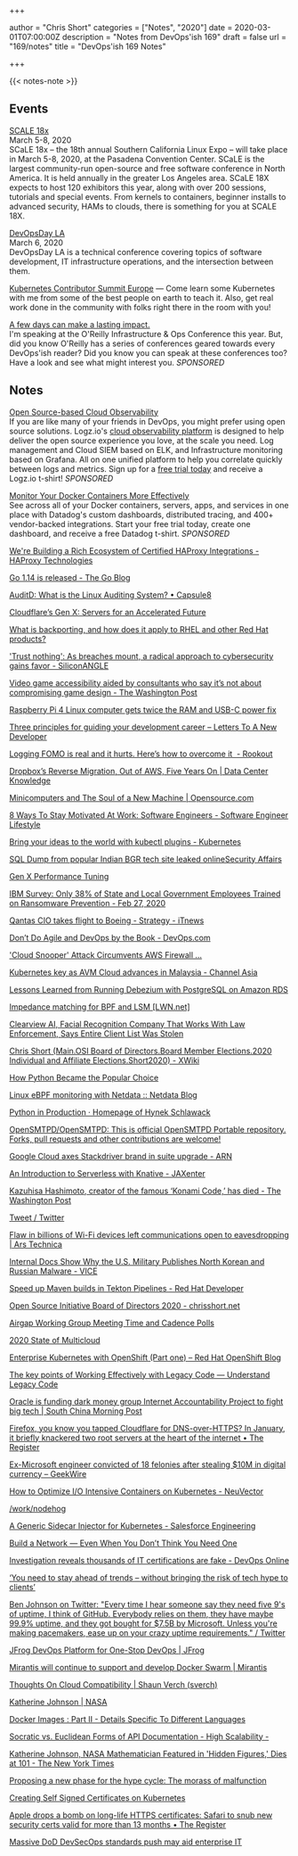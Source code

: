 +++

author = "Chris Short"
categories = ["Notes", "2020"]
date = 2020-03-01T07:00:00Z
description = "Notes from DevOps'ish 169"
draft = false
url = "169/notes"
title = "DevOps'ish 169 Notes"

+++

{{< notes-note >}}

## Events

[SCALE 18x](https://www.socallinuxexpo.org)  
March 5-8, 2020  
SCaLE 18x – the 18th annual Southern California Linux Expo – will take place in March 5-8, 2020, at the Pasadena Convention Center. SCaLE is the largest community-run open-source and free software conference in North America. It is held annually in the greater Los Angeles area. SCaLE 18X expects to host 120 exhibitors this year, along with over 200 sessions, tutorials and special events. From kernels to containers, beginner installs to advanced security, HAMs to clouds, there is something for you at SCALE 18X.

[DevOpsDay LA](https://devopsdays.org/events/2020-los-angeles/)  
March 6, 2020  
DevOpsDay LA is a technical conference covering topics of software development, IT infrastructure operations, and the intersection between them.

[Kubernetes Contributor Summit Europe](https://events.linuxfoundation.org/kubernetes-contributor-summit-europe/) — Come learn some Kubernetes with me from some of the best people on earth to teach it. Also, get real work done in the community with folks right there in the room with you!

[A few days can make a lasting impact.](https://www.oreilly.com/pub/cpc/295841)  
I'm speaking at the O'Reilly Infrastructure & Ops Conference this year. But, did you know O'Reilly has a series of conferences geared towards every DevOps'ish reader? Did you know you can speak at these conferences too? Have a look and see what might interest you. *SPONSORED*

## Notes

[Open Source-based Cloud Observability](https://logz.io/freeshirt/?utm_source=podcast&utm_medium=devopish&utm_campaign=freeshirt)  
If you are like many of your friends in DevOps, you might prefer using open source solutions. Logz.io's [cloud observability platform](https://logz.io/freeshirt/?utm_source=podcast&utm_medium=devopish&utm_campaign=freeshirt) is designed to help deliver the open source experience you love, at the scale you need. Log management and Cloud SIEM based on ELK, and Infrastructure monitoring based on Grafana. All on one unified platform to help you correlate quickly between logs and metrics. Sign up for a [free trial today](https://logz.io/freeshirt/?utm_source=podcast&utm_medium=devopish&utm_campaign=freeshirt) and receive a Logz.io t-shirt! *SPONSORED*

[Monitor Your Docker Containers More Effectively](https://www.datadoghq.com/dg/monitor/docker-benefits-ts/?utm_source=Advertisement&utm_medium=Advertisement&utm_campaign=DevOpsish-Newsletter02&utm_content=Docker)  
See across all of your Docker containers, servers, apps, and services in one place with Datadog's custom dashboards, distributed tracing, and 400+ vendor-backed integrations. Start your free trial today, create one dashboard, and receive a free Datadog t-shirt. *SPONSORED*

[We're Building a Rich Ecosystem of Certified HAProxy Integrations - HAProxy Technologies](https://www.haproxy.com/blog/ecosystem-of-certified-haproxy-integrations/)

[Go 1.14 is released - The Go Blog](https://blog.golang.org/go1.14)

[AuditD: What is the Linux Auditing System? • Capsule8](https://capsule8.com/blog/auditd-what-is-the-linux-auditing-system/)

[Cloudflare’s Gen X: Servers for an Accelerated Future](https://blog.cloudflare.com/cloudflares-gen-x-servers-for-an-accelerated-future/)

[What is backporting, and how does it apply to RHEL and other Red Hat products?](https://www.redhat.com/en/blog/what-backporting-and-how-does-it-apply-rhel-and-other-red-hat-products)

['Trust nothing': As breaches mount, a radical approach to cybersecurity gains favor - SiliconANGLE](https://siliconangle.com/2020/02/23/trust-nothing-breaches-mount-radical-approach-cybersecurity-gains-favor/)

[Video game accessibility aided by consultants who say it’s not about compromising game design - The Washington Post](https://www.washingtonpost.com/video-games/2020/02/25/how-accessibility-consultants-are-building-more-inclusive-video-game-industry-behind-scenes/?utm_source=reddit.com)

[Raspberry Pi 4 Linux computer gets twice the RAM and USB-C power fix](https://betanews.com/2020/02/27/raspberry-pi-4-double-ram-usbc/)

[Three principles for guiding your development career – Letters To A New Developer](https://letterstoanewdeveloper.com/2020/02/27/three-principles-for-guiding-your-development-career/)

[Logging FOMO is real and it hurts. Here’s how to overcome it  - Rookout](https://www.rookout.com/blog/logging-fomo-is-real-and-it-hurts-heres-how-to-overcome-it)

[Dropbox’s Reverse Migration, Out of AWS, Five Years On | Data Center Knowledge](https://www.datacenterknowledge.com/manage/dropbox-s-reverse-migration-cloud-own-data-centers-five-years)

[Minicomputers and The Soul of a New Machine | Opensource.com](https://opensource.com/article/20/2/minicomputers-and-soul-new-machine)

[8 Ways To Stay Motivated At Work: Software Engineers - Software Engineer Lifestyle](http://www.scottwinterbourne.com/8-ways-to-stay-motivated-at-work-software-engineers/)

[Bring your ideas to the world with kubectl plugins - Kubernetes](https://kubernetes.io/blog/2020/02/28/bring-your-ideas-to-the-world-with-kubectl-plugins/)

[SQL Dump from popular Indian BGR tech site leaked onlineSecurity Affairs](https://securityaffairs.co/wordpress/98564/data-breach/bgr-tech-site-leak.html)

[Gen X Performance Tuning](https://blog.cloudflare.com/gen-x-performance-tuning/)

[IBM Survey: Only 38% of State and Local Government Employees Trained on Ransomware Prevention - Feb 27, 2020](https://newsroom.ibm.com/2020-02-27-IBM-Survey-Only-38-of-State-and-Local-Government-Employees-Trained-on-Ransomware-Prevention)

[Qantas CIO takes flight to Boeing - Strategy - iTnews](https://www.itnews.com.au/news/qantas-cio-takes-flight-to-boeing-538673)

[Don’t Do Agile and DevOps by the Book - DevOps.com](https://devops.com/dont-do-agile-and-devops-by-the-book/)

['Cloud Snooper' Attack Circumvents AWS Firewall ...](https://www.darkreading.com/cloud/cloud-snooper-attack-circumvents-aws-firewall-controls/d/d-id/1337171)

[Kubernetes key as AVM Cloud advances in Malaysia - Channel Asia](https://sg.channelasia.tech/article/671402/kubernetes-key-avm-cloud-advances-malaysia/)

[Lessons Learned from Running Debezium with PostgreSQL on Amazon RDS](https://debezium.io/blog/2020/02/25/lessons-learned-running-debezium-with-postgresql-on-rds/)

[Impedance matching for BPF and LSM [LWN.net]](https://lwn.net/Articles/813261/)

[Clearview AI, Facial Recognition Company That Works With Law Enforcement, Says Entire Client List Was Stolen](https://www.thedailybeast.com/clearview-ai-facial-recognition-company-that-works-with-law-enforcement-says-entire-client-list-was-stolen)

[Chris Short (Main.OSI Board of Directors.Board Member Elections.2020 Individual and Affiliate Elections.Short2020) - XWiki](https://wiki.opensource.org/bin/Main/OSI+Board+of+Directors/Board+Member+Elections/2020+Individual+and+Affiliate+Elections/Short2020)

[How Python Became the Popular Choice](https://www.welcometothejungle.com/en/articles/btc-python-popular)

[Linux eBPF monitoring with Netdata :: Netdata Blog](https://blog.netdata.cloud/posts/linux-ebpf-monitoring-netdata/)

[Python in Production · Homepage of Hynek Schlawack](https://hynek.me/articles/python-in-production/)

[OpenSMTPD/OpenSMTPD: This is official OpenSMTPD Portable repository. Forks, pull requests and other contributions are welcome!](https://github.com/OpenSMTPD/OpenSMTPD)

[​Google Cloud axes Stackdriver brand in suite upgrade - ARN](https://www.arnnet.com.au/article/671324/google-cloud-axes-stackdriver-brand-suite-upgrade/)

[An Introduction to Serverless with Knative - JAXenter](https://jaxenter.com/knative-serverless-2-168552.html)

[Kazuhisa Hashimoto, creator of the famous ‘Konami Code,’ has died - The Washington Post](https://www.washingtonpost.com/video-games/2020/02/26/kazuhisa-hashimoto-creator-famous-konami-code-has-died/?utm_source=reddit.com)

[Tweet / Twitter](https://mobile.twitter.com/b0rk/status/1232800388404760581)

[Flaw in billions of Wi-Fi devices left communications open to eavesdropping | Ars Technica](https://arstechnica.com/information-technology/2020/02/flaw-in-billions-of-wi-fi-devices-left-communications-open-to-eavesdroppng/)

[Internal Docs Show Why the U.S. Military Publishes North Korean and Russian Malware - VICE](https://www.vice.com/en_us/article/5dmwyx/documents-how-cybercom-publishes-russian-north-korean-malware-virustotal?utm_source=reddit.com)

[Speed up Maven builds in Tekton Pipelines - Red Hat Developer](https://developers.redhat.com/blog/2020/02/26/speed-up-maven-builds-in-tekton-pipelines/)

[Open Source Initiative Board of Directors 2020 - chrisshort.net](https://chrisshort.net/open-source-initiative-board-of-directors-2020/)

[Airgap Working Group Meeting Time and Cadence Polls](https://lists.cncf.io/g/cncf-sig-app-delivery/message/170)

[2020 State of Multicloud](https://visit.turbonomic.com/2020-state-of-multicloud)

[Enterprise Kubernetes with OpenShift (Part one) – Red Hat OpenShift Blog](https://blog.openshift.com/enterprise-kubernetes-with-openshift-part-one/)

[The key points of Working Effectively with Legacy Code — Understand Legacy Code](https://understandlegacycode.com/blog/key-points-of-working-effectively-with-legacy-code/)

[Oracle is funding dark money group Internet Accountability Project to fight big tech | South China Morning Post](https://www.scmp.com/tech/big-tech/article/3052398/oracle-funding-dark-money-group-internet-accountability-project-fight)

[Firefox, you know you tapped Cloudflare for DNS-over-HTTPS? In January, it briefly knackered two root servers at the heart of the internet • The Register](https://www.theregister.co.uk/2020/02/26/cloudflare_isc_f_dns_root/)

[Ex-Microsoft engineer convicted of 18 felonies after stealing $10M in digital currency – GeekWire](https://www.geekwire.com/2020/ex-microsoft-engineer-convicted-18-felonies-stealing-10m-digital-currency/)

[How to Optimize I/O Intensive Containers on Kubernetes - NeuVector](https://neuvector.com/container-security/optimize-i-o-intensive-containers/)

[/work/nodehog](https://jaredgorski.org/work/nodehog?utm_source=share&utm_medium=ios_app&utm_name=iossmf)

[A Generic Sidecar Injector for Kubernetes - Salesforce Engineering](https://engineering.salesforce.com/a-generic-sidecar-injector-for-kubernetes-c05eede1f6bb)

[Build a Network — Even When You Don’t Think You Need One](https://hbr.org/2020/02/build-a-network-even-when-you-dont-think-you-need-one)

[Investigation reveals thousands of IT certifications are fake - DevOps Online](https://www.devopsonline.co.uk/investigation-reveals-thousands-of-it-certifications-are-fake/)

[‘You need to stay ahead of trends – without bringing the risk of tech hype to clients’](https://www.siliconrepublic.com/companies/opensky-michael-cronin-govtech)

[Ben Johnson on Twitter: "Every time I hear someone say they need five 9's of uptime, I think of GitHub. Everybody relies on them, they have maybe 99.9% uptime, and they got bought for $7.5B by Microsoft. Unless you're making pacemakers, ease up on your crazy uptime requirements." / Twitter](https://mobile.twitter.com/benbjohnson/status/1232351432105324544)

[JFrog DevOps Platform for One-Stop DevOps | JFrog](https://jfrog.com/blog/jfrog-devops-platform/)

[Mirantis will continue to support and develop Docker Swarm | Mirantis](https://www.mirantis.com/blog/mirantis-will-continue-to-support-and-develop-docker-swarm/)

[Thoughts On Cloud Compatibility | Shaun Verch (sverch)](https://shaunverch.com/compatibility/open-source/2020/02/21/thoughts-on-cloud-compatibility.html)

[Katherine Johnson | NASA](https://www.nasa.gov/langley/katherine-johnson)

[Docker Images : Part II - Details Specific To Different Languages](https://www.ardanlabs.com/blog/2020/02/docker-images-part2-details-specific-to-different-languages.html)

[Socratic vs. Euclidean Forms of API Documentation - High Scalability -](http://highscalability.com/blog/2020/2/24/socratic-vs-euclidean-forms-of-api-documentation.html)

[Katherine Johnson, NASA Mathematician Featured in 'Hidden Figures,' Dies at 101 - The New York Times](https://www.nytimes.com/2020/02/24/science/katherine-johnson-dead.html)

[Proposing a new phase for the hype cycle: The morass of malfunction](https://www.siliconrepublic.com/start-ups/hype-cycle-tech-everyday-malfunction)

[Creating Self Signed Certificates on Kubernetes](https://tech.paulcz.net/blog/creating-self-signed-certs-on-kubernetes/)

[Apple drops a bomb on long-life HTTPS certificates: Safari to snub new security certs valid for more than 13 months • The Register](https://www.theregister.co.uk/2020/02/20/apple_shorter_cert_lifetime/)

[Massive DoD DevSecOps standards push may aid enterprise IT](https://searchitoperations.techtarget.com/news/252478994/Massive-DoD-DevSecOps-standards-push-may-aid-enterprise-IT)

